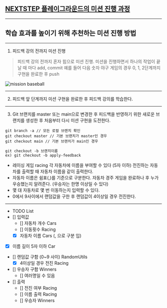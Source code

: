 ## [NEXTSTEP 플레이그라운드의 미션 진행 과정](https://github.com/next-step/nextstep-docs/blob/master/playground/README.md)

---
## 학습 효과를 높이기 위해 추천하는 미션 진행 방법

---
1. 피드백 강의 전까지 미션 진행 
> 피드백 강의 전까지 혼자 힘으로 미션 진행. 미션을 진행하면서 하나의 작업이 끝날 때 마다 add, commit
> 예를 들어 다음 숫자 야구 게임의 경우 0, 1, 2단계까지 구현을 완료한 후 push

![mission baseball](https://raw.githubusercontent.com/next-step/nextstep-docs/master/playground/images/mission_baseball.png)

---
2. 피드백 앞 단계까지 미션 구현을 완료한 후 피드백 강의를 학습한다.

---
3. Git 브랜치를 master 또는 main으로 변경한 후 피드백을 반영하기 위한 새로운 브랜치를 생성한 후 처음부터 다시 미션 구현을 도전한다.

```
git branch -a // 모든 로컬 브랜치 확인
git checkout master // 기본 브랜치가 master인 경우
git checkout main // 기본 브랜치가 main인 경우

git checkout -b 브랜치이름
ex) git checkout -b apply-feedback
```




- 레이싱 게임 racing 각 자동차에 이름을 부여할 수 있다 (5자 이하) 전진하는 자동차를 출력할 때 자동차 이름을 같이 출력한다.
- 자동차 이름은 쉼표(,)를 기준으로 구분한다. 자동차 경주 게임을 완료하나 후 누가 우승했는지 알려준다. (우승자는 한명 이상일 수 있다)
- 몇 대 자동차로 몇 번 이동하는지 입력할 수 있다.
- 0에서 9사이에서 랜덤값을 구한 후 랜덤값이 4이상일 경우 전진한다.

---

- TODO List
- [] 입력값
  - [] 자동차 개수 Cars
  - [] 이동횟수 Racing
  - [X] 자동차 이름 Cars (, 으로 구분 입)
- [X] 이름 길이 5자 이하 Car
- [] 랜덤값 구함 (0~9 사이) RandomUtils
  - [X] 4이상일 경우 전진 Racing
- [] 우승자 구함 Winners
  - [] 여러명일 수 있음
- [] 출력
  - [] 전진 여부 Racing
  - [] 이름 출력 Racing
  - [] 우승자 Winners